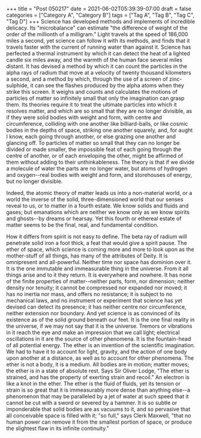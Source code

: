 +++
title = "Post 050217"
date = 2021-06-02T05:39:39-07:00
draft = false
categories = ["Category A", "Category B"]
tags = ["Tag A", "Tag B", "Tag C", "Tag D"]
+++
Science has developed methods and implements of incredible delicacy. Its "microbalance" can estimate "the difference of weight of the order of the millionth of a milligram." Light travels at the speed of 186,000 miles a second, yet science can follow it with its methods, and finds that it travels faster with the current of running water than against it. Science has perfected a thermal instrument by which it can detect the heat of a lighted candle six miles away, and the warmth of the human face several miles distant. It has devised a method by which it can count the particles in the alpha rays of radium that move at a velocity of twenty thousand kilometers a second, and a method by which, through the use of a screen of zinc-sulphide, it can see the flashes produced by the alpha atoms when they strike this screen. It weighs and counts and calculates the motions of particles of matter so infinitely small that only the imagination can grasp them. Its theories require it to treat the ultimate particles into which it resolves matter, and which are so small that they are no longer divisible, as if they were solid bodies with weight and form, with centre and circumference, colliding with one another like billiard-balls, or like cosmic bodies in the depths of space, striking one another squarely, and, for aught I know, each going through another, or else grazing one another and glancing off. To particles of matter so small that they can no longer be divided or made smaller, the impossible feat of each going through the centre of another, or of each enveloping the other, might be affirmed of them without adding to their unthinkableness. The theory is that if we divide a molecule of water the parts are no longer water, but atoms of hydrogen and oxygen--real bodies with weight and form, and storehouses of energy, but no longer divisible.

Indeed, the atomic theory of matter leads us into a non-material world, or a world the inverse of the solid, three-dimensioned world that our senses reveal to us, or to matter in a fourth estate. We know solids and fluids and gases; but emanations which are neither we know only as we know spirits and ghosts--by dreams or hearsay. Yet this fourth or ethereal estate of matter seems to be the final, real, and fundamental condition.

How it differs from spirit is not easy to define. The beta ray of radium will penetrate solid iron a foot thick, a feat that would give a spirit pause. The ether of space, which science is coming more and more to look upon as the mother-stuff of all things, has many of the attributes of Deity. It is omnipresent and all-powerful. Neither time nor space has dominion over it. It is the one immutable and immeasurable thing in the universe. From it all things arise and to it they return. It is everywhere and nowhere. It has none of the finite properties of matter--neither parts, form, nor dimension; neither density nor tenuity; it cannot be compressed nor expanded nor moved; it has no inertia nor mass, and offers no resistance; it is subject to no mechanical laws, and no instrument or experiment that science has yet devised can detect its presence; it has neither centre nor circumference, neither extension nor boundary. And yet science is as convinced of its existence as of the solid ground beneath our feet. It is the one final reality in the universe, if we may not say that it is the universe. Tremors or vibrations in it reach the eye and make an impression that we call light; electrical oscillations in it are the source of other phenomena. It is the fountain-head of all potential energy. The ether is an invention of the scientific imagination. We had to have it to account for light, gravity, and the action of one body upon another at a distance, as well as to account for other phenomena. The ether is not a body, it is a medium. All bodies are in motion; matter moves; the ether is in a state of absolute rest. Says Sir Oliver Lodge, "The ether is strained, and has the property of exerting strain and recoil." An electron is like a knot in the ether. The ether is the fluid of fluids, yet its tension or strain is so great that it is immeasurably more dense than anything else--a phenomenon that may be paralleled by a jet of water at such speed that it cannot be cut with a sword or severed by a hammer. It is so subtle or imponderable that solid bodies are as vacuums to it, and so pervasive that all conceivable space is filled with it; "so full," says Clerk Maxwell, "that no human power can remove it from the smallest portion of space, or produce the slightest flaw in its infinite continuity."
